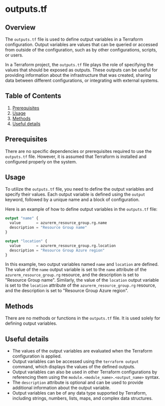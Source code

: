 # outputs.tf
## Overview
The `outputs.tf` file is used to define output variables in a Terraform configuration. Output variables are values that can be queried or accessed from outside of the configuration, such as by other configurations, scripts, or users.

In a Terraform project, the `outputs.tf` file plays the role of specifying the values that should be exposed as outputs. These outputs can be useful for providing information about the infrastructure that was created, sharing data between different configurations, or integrating with external systems.

## Table of Contents
1. [Prerequisites](#prerequisites)
2. [Usage](#usage)
3. [Methods](#methods)
4. [Useful details](#properties)

## Prerequisites
There are no specific dependencies or prerequisites required to use the `outputs.tf` file. However, it is assumed that Terraform is installed and configured properly on the system.

## Usage
To utilize the `outputs.tf` file, you need to define the output variables and specify their values. Each output variable is defined using the `output` keyword, followed by a unique name and a block of configuration.

Here is an example of how to define output variables in the `outputs.tf` file:

```terraform
output "name" {
  value       = azurerm_resource_group.rg.name
  description = "Resource Group name"
}

output "location" {
  value       = azurerm_resource_group.rg.location
  description = "Resource Group Azure region"
}
```

In this example, two output variables named `name` and `location` are defined. The value of the `name` output variable is set to the `name` attribute of the `azurerm_resource_group.rg` resource, and the description is set to "Resource Group name". Similarly, the value of the `location` output variable is set to the `location` attribute of the `azurerm_resource_group.rg` resource, and the description is set to "Resource Group Azure region".

## Methods
There are no methods or functions in the `outputs.tf` file. It is used solely for defining output variables.

## Useful details
- The values of the output variables are evaluated when the Terraform configuration is applied.
- Output variables can be accessed using the `terraform output` command, which displays the values of the defined outputs.
- Output variables can also be used in other Terraform configurations by referencing them using the `module.<module_name>.<output_name>` syntax.
- The `description` attribute is optional and can be used to provide additional information about the output variable.
- Output variables can be of any data type supported by Terraform, including strings, numbers, lists, maps, and complex data structures.